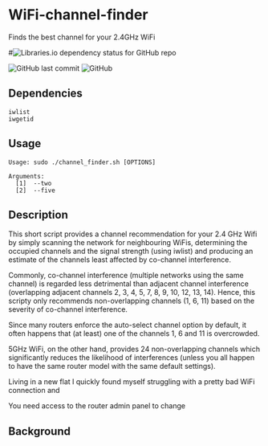 # WiFi-channel-finder
Finds the best channel for your 2.4GHz WiFi

#![Libraries.io dependency status for GitHub repo](https://img.shields.io/librariesio/github/USBGuard/usbguard?style=plastic)

![GitHub last commit](https://img.shields.io/github/last-commit/thomasgruebl/WiFi-channel-finder?style=plastic) ![GitHub](https://img.shields.io/github/license/thomasgruebl/WiFi-channel-finder?style=plastic)

**Dependencies**
---

```
iwlist
iwgetid

```

**Usage**
---

```
Usage: sudo ./channel_finder.sh [OPTIONS]

Arguments:
  [1]  --two
  [2]  --five
```

**Description**
---

This short script provides a channel recommendation for your 2.4 GHz Wifi by simply scanning the network for neighbouring WiFis,
determining the occupied channels and the signal strength (using iwlist) and producing an estimate of the channels least affected by co-channel interference.

Commonly, co-channel interference (multiple networks using the same channel) is regarded less detrimental than adjacent channel interference (overlapping adjacent channels 2, 3, 4, 5, 7, 8, 9, 10, 12, 13, 14). Hence, this scripty only recommends non-overlapping channels (1, 6, 11) based on the severity of co-channel interference.

Since many routers enforce the auto-select channel option by default, it often happens that (at least) one of the channels 1, 6 and 11 is overcrowded.

5GHz WiFi, on the other hand, provides 24 non-overlapping channels which significantly reduces the likelihood
of interferences (unless you all happen to have the same router model with the same default settings).

Living in a new flat I quickly found myself struggling with a pretty bad WiFi connection and 

You need access to the router admin panel to change 


**Background**
---


